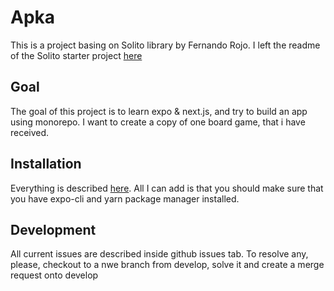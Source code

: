 # Apka

This is a project basing on Solito library by Fernando Rojo.
I left the readme of the Solito starter project [here](docs/SOLITO.md)

## Goal

The goal of this project is to learn expo & next.js, and try to build an app using monorepo.
I want to create a copy of one board game, that i have received.

## Installation

Everything is described [here](docs/SOLITO.md). All I can add is that you should make sure that you have expo-cli and yarn package manager installed.

## Development

All current issues are described inside github issues tab.
To resolve any, please, checkout to a nwe branch from develop, solve it and create a merge request onto develop
